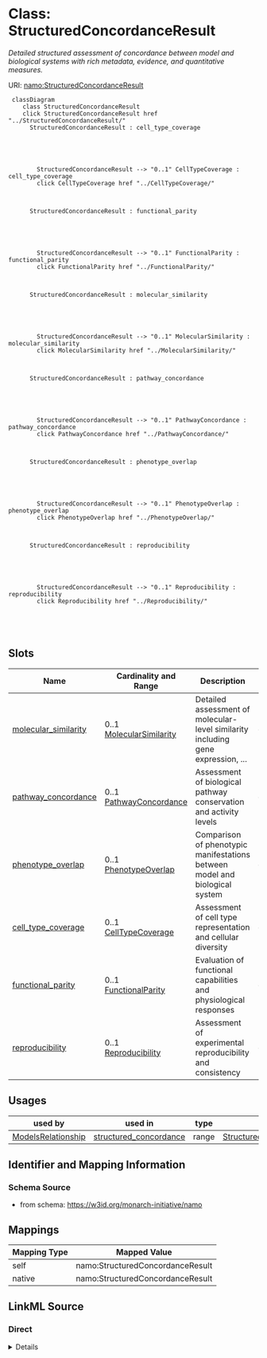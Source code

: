 

# Class: StructuredConcordanceResult 


_Detailed structured assessment of concordance between model and biological systems with rich metadata, evidence, and quantitative measures._





URI: [namo:StructuredConcordanceResult](https://w3id.org/monarch-initiative/namo/StructuredConcordanceResult)





```mermaid
 classDiagram
    class StructuredConcordanceResult
    click StructuredConcordanceResult href "../StructuredConcordanceResult/"
      StructuredConcordanceResult : cell_type_coverage
        
          
    
        
        
        StructuredConcordanceResult --> "0..1" CellTypeCoverage : cell_type_coverage
        click CellTypeCoverage href "../CellTypeCoverage/"
    

        
      StructuredConcordanceResult : functional_parity
        
          
    
        
        
        StructuredConcordanceResult --> "0..1" FunctionalParity : functional_parity
        click FunctionalParity href "../FunctionalParity/"
    

        
      StructuredConcordanceResult : molecular_similarity
        
          
    
        
        
        StructuredConcordanceResult --> "0..1" MolecularSimilarity : molecular_similarity
        click MolecularSimilarity href "../MolecularSimilarity/"
    

        
      StructuredConcordanceResult : pathway_concordance
        
          
    
        
        
        StructuredConcordanceResult --> "0..1" PathwayConcordance : pathway_concordance
        click PathwayConcordance href "../PathwayConcordance/"
    

        
      StructuredConcordanceResult : phenotype_overlap
        
          
    
        
        
        StructuredConcordanceResult --> "0..1" PhenotypeOverlap : phenotype_overlap
        click PhenotypeOverlap href "../PhenotypeOverlap/"
    

        
      StructuredConcordanceResult : reproducibility
        
          
    
        
        
        StructuredConcordanceResult --> "0..1" Reproducibility : reproducibility
        click Reproducibility href "../Reproducibility/"
    

        
      
```




<!-- no inheritance hierarchy -->


## Slots

| Name | Cardinality and Range | Description | Inheritance |
| ---  | --- | --- | --- |
| [molecular_similarity](molecular_similarity.md) | 0..1 <br/> [MolecularSimilarity](MolecularSimilarity.md) | Detailed assessment of molecular-level similarity including gene expression, ... | direct |
| [pathway_concordance](pathway_concordance.md) | 0..1 <br/> [PathwayConcordance](PathwayConcordance.md) | Assessment of biological pathway conservation and activity levels | direct |
| [phenotype_overlap](phenotype_overlap.md) | 0..1 <br/> [PhenotypeOverlap](PhenotypeOverlap.md) | Comparison of phenotypic manifestations between model and biological system | direct |
| [cell_type_coverage](cell_type_coverage.md) | 0..1 <br/> [CellTypeCoverage](CellTypeCoverage.md) | Assessment of cell type representation and cellular diversity | direct |
| [functional_parity](functional_parity.md) | 0..1 <br/> [FunctionalParity](FunctionalParity.md) | Evaluation of functional capabilities and physiological responses | direct |
| [reproducibility](reproducibility.md) | 0..1 <br/> [Reproducibility](Reproducibility.md) | Assessment of experimental reproducibility and consistency | direct |





## Usages

| used by | used in | type | used |
| ---  | --- | --- | --- |
| [ModelsRelationship](ModelsRelationship.md) | [structured_concordance](structured_concordance.md) | range | [StructuredConcordanceResult](StructuredConcordanceResult.md) |







## Identifier and Mapping Information






### Schema Source


* from schema: https://w3id.org/monarch-initiative/namo




## Mappings

| Mapping Type | Mapped Value |
| ---  | ---  |
| self | namo:StructuredConcordanceResult |
| native | namo:StructuredConcordanceResult |






## LinkML Source

<!-- TODO: investigate https://stackoverflow.com/questions/37606292/how-to-create-tabbed-code-blocks-in-mkdocs-or-sphinx -->

### Direct

<details>
```yaml
name: StructuredConcordanceResult
description: Detailed structured assessment of concordance between model and biological
  systems with rich metadata, evidence, and quantitative measures.
from_schema: https://w3id.org/monarch-initiative/namo
attributes:
  molecular_similarity:
    name: molecular_similarity
    description: Detailed assessment of molecular-level similarity including gene
      expression, protein levels, and metabolic profiles.
    from_schema: https://w3id.org/monarch-initiative/namo
    domain_of:
    - ConcordanceResult
    - StructuredConcordanceResult
    range: MolecularSimilarity
    inlined: true
  pathway_concordance:
    name: pathway_concordance
    description: Assessment of biological pathway conservation and activity levels.
    from_schema: https://w3id.org/monarch-initiative/namo
    domain_of:
    - ConcordanceResult
    - StructuredConcordanceResult
    range: PathwayConcordance
    inlined: true
  phenotype_overlap:
    name: phenotype_overlap
    description: Comparison of phenotypic manifestations between model and biological
      system.
    from_schema: https://w3id.org/monarch-initiative/namo
    domain_of:
    - ConcordanceResult
    - StructuredConcordanceResult
    range: PhenotypeOverlap
    inlined: true
  cell_type_coverage:
    name: cell_type_coverage
    description: Assessment of cell type representation and cellular diversity.
    from_schema: https://w3id.org/monarch-initiative/namo
    domain_of:
    - ConcordanceResult
    - StructuredConcordanceResult
    range: CellTypeCoverage
    inlined: true
  functional_parity:
    name: functional_parity
    description: Evaluation of functional capabilities and physiological responses.
    from_schema: https://w3id.org/monarch-initiative/namo
    domain_of:
    - ConcordanceResult
    - StructuredConcordanceResult
    range: FunctionalParity
    inlined: true
  reproducibility:
    name: reproducibility
    description: Assessment of experimental reproducibility and consistency.
    from_schema: https://w3id.org/monarch-initiative/namo
    domain_of:
    - ConcordanceResult
    - StructuredConcordanceResult
    range: Reproducibility
    inlined: true

```
</details>

### Induced

<details>
```yaml
name: StructuredConcordanceResult
description: Detailed structured assessment of concordance between model and biological
  systems with rich metadata, evidence, and quantitative measures.
from_schema: https://w3id.org/monarch-initiative/namo
attributes:
  molecular_similarity:
    name: molecular_similarity
    description: Detailed assessment of molecular-level similarity including gene
      expression, protein levels, and metabolic profiles.
    from_schema: https://w3id.org/monarch-initiative/namo
    alias: molecular_similarity
    owner: StructuredConcordanceResult
    domain_of:
    - ConcordanceResult
    - StructuredConcordanceResult
    range: MolecularSimilarity
    inlined: true
  pathway_concordance:
    name: pathway_concordance
    description: Assessment of biological pathway conservation and activity levels.
    from_schema: https://w3id.org/monarch-initiative/namo
    alias: pathway_concordance
    owner: StructuredConcordanceResult
    domain_of:
    - ConcordanceResult
    - StructuredConcordanceResult
    range: PathwayConcordance
    inlined: true
  phenotype_overlap:
    name: phenotype_overlap
    description: Comparison of phenotypic manifestations between model and biological
      system.
    from_schema: https://w3id.org/monarch-initiative/namo
    alias: phenotype_overlap
    owner: StructuredConcordanceResult
    domain_of:
    - ConcordanceResult
    - StructuredConcordanceResult
    range: PhenotypeOverlap
    inlined: true
  cell_type_coverage:
    name: cell_type_coverage
    description: Assessment of cell type representation and cellular diversity.
    from_schema: https://w3id.org/monarch-initiative/namo
    alias: cell_type_coverage
    owner: StructuredConcordanceResult
    domain_of:
    - ConcordanceResult
    - StructuredConcordanceResult
    range: CellTypeCoverage
    inlined: true
  functional_parity:
    name: functional_parity
    description: Evaluation of functional capabilities and physiological responses.
    from_schema: https://w3id.org/monarch-initiative/namo
    alias: functional_parity
    owner: StructuredConcordanceResult
    domain_of:
    - ConcordanceResult
    - StructuredConcordanceResult
    range: FunctionalParity
    inlined: true
  reproducibility:
    name: reproducibility
    description: Assessment of experimental reproducibility and consistency.
    from_schema: https://w3id.org/monarch-initiative/namo
    alias: reproducibility
    owner: StructuredConcordanceResult
    domain_of:
    - ConcordanceResult
    - StructuredConcordanceResult
    range: Reproducibility
    inlined: true

```
</details>